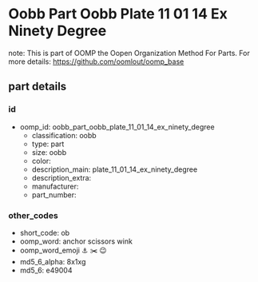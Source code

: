 # Oobb Part Oobb Plate 11 01 14 Ex Ninety Degree  

note: This is part of OOMP the Oopen Organization Method For Parts. For more details: https://github.com/oomlout/oomp_base

##  part details





### id
* oomp_id: oobb_part_oobb_plate_11_01_14_ex_ninety_degree
  * classification: oobb
  * type: part
  * size: oobb
  * color: 
  * description_main: plate_11_01_14_ex_ninety_degree
  * description_extra: 
  * manufacturer: 
  * part_number: 

### other_codes
* short_code: ob
* oomp_word: anchor scissors wink
* oomp_word_emoji :anchor: :scissors: :wink:
* md5_6_alpha: 8x1xg
* md5_6: e49004
